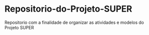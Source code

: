 # Repositorio-do-Projeto-SUPER
Repositorio com a finalidade de organizar as atividades e modelos do Projeto SUPER
